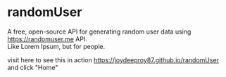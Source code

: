 # randomUser

A free, open-source API for generating random user data using https://randomuser.me API.
<br>Like Lorem Ipsum, but for people.


visit here to see this in action https://joydeeproy87.github.io/randomUser and click "Home"
